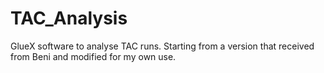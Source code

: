 # TAC_Analysis
GlueX software to analyse TAC runs. Starting from a version that received from Beni and modified for my own use. 
